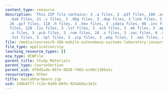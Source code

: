 ```yaml
---
content_type: resource
description: 'This ZIP file contains: 3 .a files, 2 .pdf files, 180 .asm files, 6
  .bak files, 21 .c files, 3 .dbg files, 3 .dep files, 3 link files, 3 mkdep files,
  26 .gif files, 118 .h files, 3 .hex files, 3 .idata files, 98 .inc files, 2 .jpg
  files, 128 .lis files, 3 .lst files, 3 .sch files, 3 .mk files, 3 .mp files, 113
  .o files, 5 .pcb files, 3 .rom files, 24 .s files, 3 .soc files, 6 .svg files, 12
  .txt files, 5 .tpl files, 3 .zip files, 3 .wnp files, 7 .xml files, and 2 .xsl files.'
file: /media/courses/6-186-mobile-autonomous-systems-laboratory-january-iap-2005/1d0b4f7f7c2e9a99b0fe924ab0ac3e2c_maslabhardware.zip
file_type: application/zip
learning_resource_types: []
ocw_type: OCWFile
parent_title: Study Materials
parent_type: CourseSection
parent_uid: df8d5ade-86fe-8828-7465-ec98c13bba1c
resourcetype: Other
title: maslabhardware.zip
uid: 1d0b4f7f-7c2e-9a99-b0fe-924ab0ac3e2c
---
```

